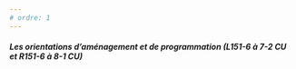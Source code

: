 ```yaml
---
# ordre: 1
---
```


##### Les orientations d’aménagement et de programmation (L151-6 à 7-2 CU et R151-6 à 8-1 CU)